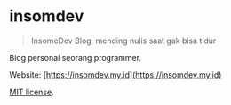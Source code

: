 # insomdev

> InsomeDev Blog, mending nulis saat gak bisa tidur

Blog personal seorang programmer.

Website: [https://insomdev.my.id](https://insomdev.my.id)

[MIT license](https://github.com/bramaudi/insomdev/blob/master/LICENSE).
